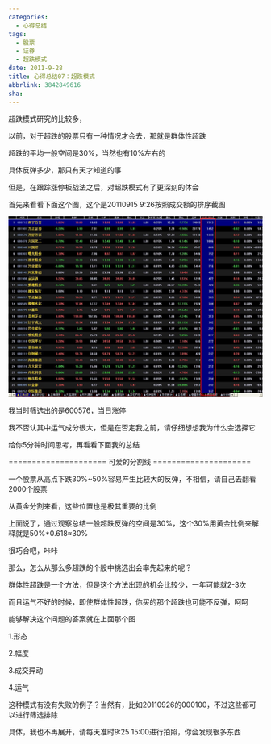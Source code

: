 ```yaml
---
categories:
  - 心得总结
tags:
  - 股票
  - 证券
  - 超跌模式
date: 2011-9-28
title: 心得总结07：超跌模式
abbrlink: 3842849616
sha:
---
```

超跌模式研究的比较多，

 

以前，对于超跌的股票只有一种情况才会去，那就是群体性超跌

 

超跌的平均一般空间是30%，当然也有10%左右的

 

具体反弹多少，那只有天才知道的事

 

但是，在跟踪涨停板战法之后，对超跌模式有了更深刻的体会

 

首先来看看下面这个图，这个是20110915 9:26按照成交额的排序截图

 
![20110928-0](/images/20110928-0.jpeg)

我当时筛选出的是600576，当日涨停

 

我不否认其中运气成分很大，但是在否定我之前，请仔细想想我为什么会选择它

 

给你5分钟时间思考，再看看下面我的总结

 

===================== 可爱的分割线 =====================

 

一个股票从高点下跌30%~50%容易产生比较大的反弹，不相信，请自己去翻看2000个股票

 

从黄金分割来看，这些位置也是极其重要的比例

 

上面说了，通过观察总结一般超跌反弹的空间是30%，这个30%用黄金比例来解释就是50%*0.618≈30%

 

很巧合吧，咔咔

 

那么，怎么从那么多超跌的个股中挑选出会率先起来的呢？

 

群体性超跌是一个方法，但是这个方法出现的机会比较少，一年可能就2-3次

 

而且运气不好的时候，即使群体性超跌，你买的那个超跌也可能不反弹，呵呵

 

能够解决这个问题的答案就在上面那个图

 

1.形态

2.幅度

3.成交异动

4.运气


 

这种模式有没有失败的例子？当然有，比如20110926的000100，不过这些都可以进行筛选排除

 

具体，我也不再展开，请每天准时9:25 15:00进行拍照，你会发现很多东西